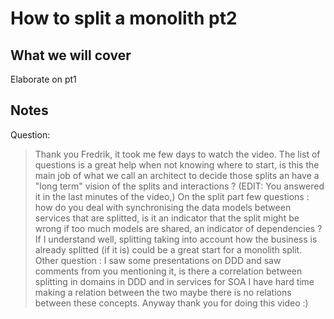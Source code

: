 # How to split a monolith pt2

## What we will cover

Elaborate on pt1

## Notes

Question:

> Thank you Fredrik, it took me few days to watch the video. The list of questions is a great help when not knowing where to start, is this the main job of what we call an architect to decide those splits an have a "long term" vision of the splits and interactions ? (EDIT: You answered it in the last minutes of the video,) On the split part few questions : how do you deal with synchronising the data models between services that are splitted, is it an indicator that the split might be wrong if too much models are shared, an indicator of dependencies ? If I understand well, splitting taking into account how the business is already splitted (if it is) could be a great start for a monolith split. Other question : I saw some presentations on DDD and saw comments from you mentioning it, is there a correlation between splitting in domains in DDD and in services for SOA I have hard time making a relation between the two maybe there is no relations between these concepts. Anyway thank you for doing this video :)
